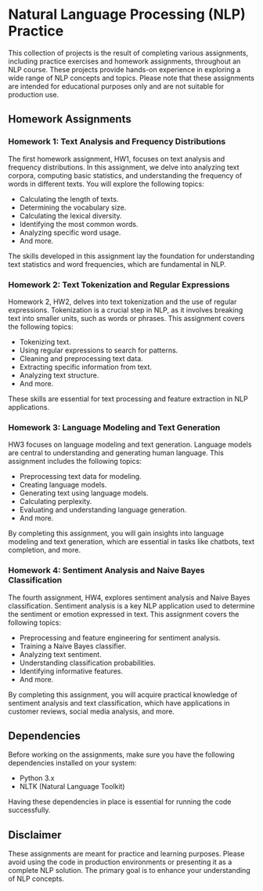 # Natural Language Processing (NLP) Practice

This collection of projects is the result of completing various assignments, including practice exercises and homework assignments, throughout an NLP course. These projects provide hands-on experience in exploring a wide range of NLP concepts and topics. Please note that these assignments are intended for educational purposes only and are not suitable for production use.

## Homework Assignments

### Homework 1: Text Analysis and Frequency Distributions

The first homework assignment, HW1, focuses on text analysis and frequency distributions. In this assignment, we delve into analyzing text corpora, computing basic statistics, and understanding the frequency of words in different texts. You will explore the following topics:

- Calculating the length of texts.
- Determining the vocabulary size.
- Calculating the lexical diversity.
- Identifying the most common words.
- Analyzing specific word usage.
- And more.

The skills developed in this assignment lay the foundation for understanding text statistics and word frequencies, which are fundamental in NLP.

### Homework 2: Text Tokenization and Regular Expressions

Homework 2, HW2, delves into text tokenization and the use of regular expressions. Tokenization is a crucial step in NLP, as it involves breaking text into smaller units, such as words or phrases. This assignment covers the following topics:

- Tokenizing text.
- Using regular expressions to search for patterns.
- Cleaning and preprocessing text data.
- Extracting specific information from text.
- Analyzing text structure.
- And more.

These skills are essential for text processing and feature extraction in NLP applications.

### Homework 3: Language Modeling and Text Generation

HW3 focuses on language modeling and text generation. Language models are central to understanding and generating human language. This assignment includes the following topics:

- Preprocessing text data for modeling.
- Creating language models.
- Generating text using language models.
- Calculating perplexity.
- Evaluating and understanding language generation.
- And more.

By completing this assignment, you will gain insights into language modeling and text generation, which are essential in tasks like chatbots, text completion, and more.

### Homework 4: Sentiment Analysis and Naive Bayes Classification

The fourth assignment, HW4, explores sentiment analysis and Naive Bayes classification. Sentiment analysis is a key NLP application used to determine the sentiment or emotion expressed in text. This assignment covers the following topics:

- Preprocessing and feature engineering for sentiment analysis.
- Training a Naive Bayes classifier.
- Analyzing text sentiment.
- Understanding classification probabilities.
- Identifying informative features.
- And more.

By completing this assignment, you will acquire practical knowledge of sentiment analysis and text classification, which have applications in customer reviews, social media analysis, and more.

## Dependencies

Before working on the assignments, make sure you have the following dependencies installed on your system:

- Python 3.x
- NLTK (Natural Language Toolkit)

Having these dependencies in place is essential for running the code successfully.

## Disclaimer

These assignments are meant for practice and learning purposes. Please avoid using the code in production environments or presenting it as a complete NLP solution. The primary goal is to enhance your understanding of NLP concepts.
